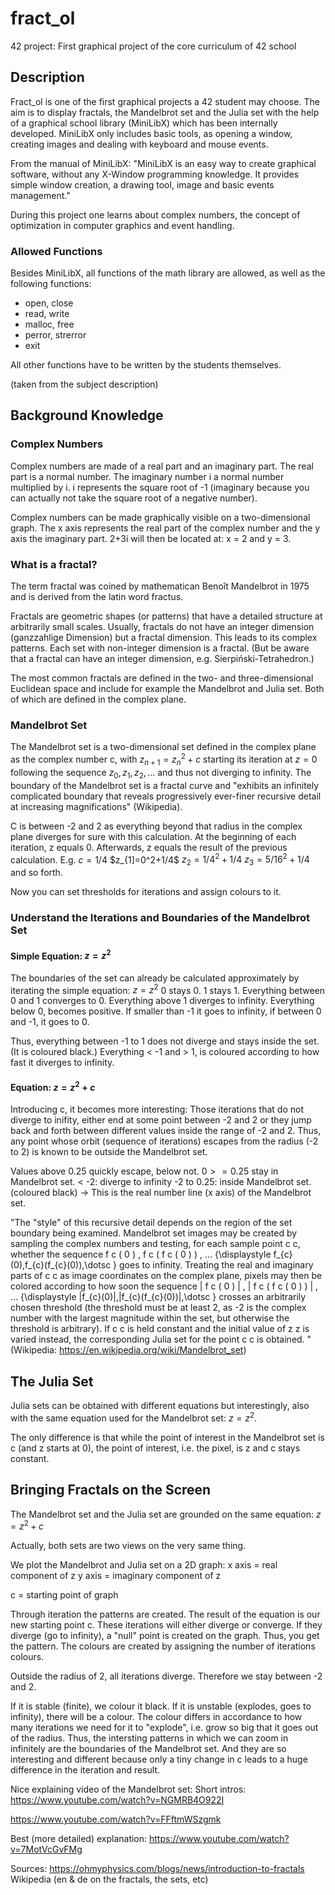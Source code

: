 # fract_ol
42 project: First graphical project of the core curriculum of 42 school

## Description

Fract_ol is one of the first graphical projects a 42 student may choose. The aim is to display fractals, the Mandelbrot set and the Julia set with the help of a graphical school library (MiniLibX) which has been internally developed. MiniLibX only includes basic tools, as opening a window, creating images and dealing with keyboard and mouse events.

From the manual of MiniLibX:
  "MiniLibX is an easy way to create graphical software, without any X-Window programming knowledge.
    It provides simple window creation, a drawing tool, image and basic events management."

During this project one learns about complex numbers, the concept of optimization in computer graphics and event handling. 

### Allowed Functions

Besides MiniLibX, all functions of the math library are allowed, as well as the following functions:
- open, close
- read, write
- malloc, free
- perror, strerror
- exit

All other functions have to be written by the students themselves.

(taken from the subject description)

## Background Knowledge

### Complex Numbers

Complex numbers are made of a real part and an imaginary part. The real part is a normal number. The imaginary number i a normal number multiplied by i. i represents the square root of -1 (imaginary because you can actually not take the square root of a negative number). 

Complex numbers can be made graphically visible on a two-dimensional graph. The x axis represents the real part of the complex number and the y axis the imaginary part. 
2+3i will then be located at: x = 2 and y = 3.

### What is a fractal?

The term fractal was coined by mathematican Benoît Mandelbrot in 1975 and is derived from the latin word fractus. 

Fractals are geometric shapes (or patterns) that have a detailed structure at arbitrarily small scales. Usually, fractals do not have an integer dimension (ganzzahlige Dimension) but a fractal dimension. This leads to its complex patterns. 
Each set with non-integer dimension is a fractal. (But be aware that a fractal can have an integer dimension, e.g. Sierpiński-Tetrahedron.)

The most common fractals are defined in the two- and three-dimensional Euclidean space and include for example the Mandelbrot and Julia set. Both of which are defined in the complex plane.

### Mandelbrot Set

The Mandelbrot set is a two-dimensional set defined in the complex plane as the complex number c, with
                           $z_{n+1}=z_{n}^{2}+c$
 starting its iteration at $z = 0$
 following the sequence $z_{0}, z_{1}, z_{2}, ...$
 and thus not diverging to infinity.
 The boundary of the Mandelbrot set is a fractal curve and "exhibits an infinitely complicated boundary that reveals progressively ever-finer recursive detail at increasing magnifications" (Wikipedia).

C is between -2 and 2 as everything beyond that radius in the complex plane diverges for sure with this calculation. 
At the beginning of each iteration, z equals 0. Afterwards, z equals the result of the previous calculation.
E.g. $c=1/4$
$z_{1]=0^2+1/4$
$z_{2}=1/4^2+1/4$
$z_{3}=5/16^2+1/4$
and so forth.

Now you can set thresholds for iterations and assign colours to it. 

### Understand the Iterations and Boundaries of the Mandelbrot Set
#### Simple Equation: $z = z^2$

The boundaries of the set can already be calculated approximately by iterating the simple equation: $z = z^2$
0 stays 0.
1 stays 1. 
Everything between 0 and 1 converges to 0.
Everything above 1 diverges to infinity.
Everything below 0, becomes positive. If smaller than -1 it goes to infinity, if between 0 and -1, it goes to 0.

Thus, everything between -1 to 1 does not diverge and stays inside the set. (It is coloured black.)
Everything < -1 and > 1, is coloured according to how fast it diverges to infinity. 

#### Equation: $z = z^2 + c$

Introducing c, it becomes more interesting:
Those iterations that do not diverge to inifity, either end at some point between -2 and 2 or they jump back and forth between different values inside the range of -2 and 2. Thus, any point whose orbit (sequence of iterations) escapes from the radius (-2 to 2) is known to be outside the Mandelbrot set. 

Values above 0.25 quickly escape, below not.
$0>= 0.25$ stay in Mandelbrot set.
< -2: diverge to infinity
-2 to 0.25: inside Mandelbrot set. (coloured black)
-> This is the real number line (x axis) of the Mandelbrot set.

 "The "style" of this recursive detail depends on the region of the set boundary being examined. Mandelbrot set images may be created by sampling the complex numbers and testing, for each sample point c c, whether the sequence f c ( 0 ) , f c ( f c ( 0 ) ) , … {\displaystyle f_{c}(0),f_{c}(f_{c}(0)),\dotsc } goes to infinity. Treating the real and imaginary parts of c c as image coordinates on the complex plane, pixels may then be colored according to how soon the sequence | f c ( 0 ) | , | f c ( f c ( 0 ) ) | , … {\displaystyle |f_{c}(0)|,|f_{c}(f_{c}(0))|,\dotsc } crosses an arbitrarily chosen threshold (the threshold must be at least 2, as -2 is the complex number with the largest magnitude within the set, but otherwise the threshold is arbitrary). If c c is held constant and the initial value of z z is varied instead, the corresponding Julia set for the point c c is obtained. " (Wikipedia: https://en.wikipedia.org/wiki/Mandelbrot_set)

 ## The Julia Set

Julia sets can be obtained with different equations but interestingly, also with the same equation used for the Mandelbrot set: $z = z^2$.

The only difference is that while the point of interest in the Mandelbrot set is c (and z starts at 0), the point of interest, i.e. the pixel, is z and c stays constant.


## Bringing Fractals on the Screen

The Mandelbrot set and the Julia set are grounded on the same equation: $z = z^2 + c$

Actually, both sets are two views on the very same thing.

We plot the Mandelbrot and Julia set on a 2D graph:
x axis = real component of z
y axis = imaginary component of z

c = starting point of graph

Through iteration the patterns are created. The result of the equation is our new starting point c. These iterations will either diverge or converge. If they diverge (go to infinity), a "null" point is created on the graph. Thus, you get the pattern. The colours are created by assigning the number of iterations colours. 

Outside the radius of 2, all iterations diverge. Therefore we stay between -2 and 2.

If it is stable (finite), we colour it black.
If it is unstable (explodes, goes to infinity), there will be a colour. The colour differs in accordance to how many iterations we need for it to "explode", i.e. grow so big that it goes out of the radius. Thus, the intersting patterns in which we can zoom in infinitely are the boundaries of the Mandelbrot set. And they are so interesting and different because only a tiny change in c leads to a huge difference in the iteration and result. 

Nice explaining video of the Mandelbrot set: 
Short intros:
https://www.youtube.com/watch?v=NGMRB4O922I

https://www.youtube.com/watch?v=FFftmWSzgmk

Best (more detailed) explanation:
https://www.youtube.com/watch?v=7MotVcGvFMg



Sources: https://ohmyphysics.com/blogs/news/introduction-to-fractals
Wikipedia (en & de on the fractals, the sets, etc)
 
